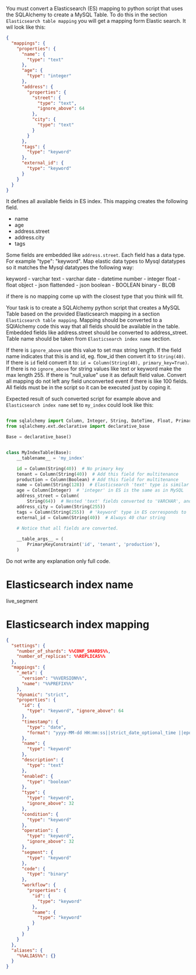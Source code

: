 You must convert a Elasticsearch (ES) mapping to python script that uses the SQLAlchemy to create a MySQL Table. To do
this in the section `Elasticsearch table mapping` you will get a mapping form Elastic search. It wil look like this:

```json
{
  "mappings": {
    "properties": {
      "name": {
        "type": "text"
      },
      "age": {
        "type": "integer"
      },
      "address": {
        "properties": {
          "street": {
            "type": "text",
            "ignore_above": 64
          },
          "city": {
            "type": "text"
          }
        }
      },
      "tags": {
        "type": "keyword"
      },
      "external_id": {
        "type": "keyword"
      }
    }
  }
}
```

It defines all available fields in ES index. This mapping creates the following field.

- name
- age
- address.street
- address.city
- tags

Some fields are embedded like `address.street`. Each field has a data type. For example "type": "keyword".
Map elastic data types to Mysql datatypes so it matches the Mysql datatypes the following way:

keyword - varchar
text - varchar
date - datetime
number - integer
float - float
object - json
flattended - json
boolean - BOOLEAN
binary - BLOB

if there is no mapping come up with the closest type that you think will fit.

Your task is to create a SQLAlchemy python script that creates a MySQL Table based on the provided Elasticsearch mapping
in a section `Elasticsearch table mapping`. Mapping should be converted to a SQlAlchemy code this way that all fields
should be available in the table. Embedded fields like address.street should be converted to address_street.
Table name should be taken from `Elasticsearch index name` section.

If there is `ignore_above` use this value to set max string length. If the field name indicates that this is and id, eg.
flow_id then convert it to `String(40)`. If there is `id` field convert it to: `id = Column(String(40), primary_key=True)`. 
If there is no `ignore_above` for string values like text or keyword make the max length 255. If there is "null_value"
use it as default field value. 
Convert all mapping do not left any field unconverted event if there is like 100
fields. All fields must be in the script so it can be executed just by coping it.

Expected result of such converted script for example above and `Elasticsearch index name` set to `my_index` could look
like
this:

```python

from sqlalchemy import Column, Integer, String, DateTime, Float, PrimaryKeyConstraint, Boolean
from sqlalchemy.ext.declarative import declarative_base

Base = declarative_base()


class MyIndexTable(Base):
    __tablename__ = 'my_index'

    id = Column(String(40))  # No primary key
    tenant = Column(String(40))  # Add this field for multitenance
    production = Column(Boolean) # Add this field for multitenance
    name = Column(String(128))  # Elasticsearch 'text' type is similar to MySQL 'VARCHAR'. Name field should have always 128
    age = Column(Integer)  # 'integer' in ES is the same as in MySQL
    address_street = Column(
        String(64))  # Nested 'text' fields converted to 'VARCHAR', and ignore_above set as max String length
    address_city = Column(String(255))
    tags = Column(String(255))  # 'keyword' type in ES corresponds to 'VARCHAR' in MySQL
    external_id = Column(String(40))  # Always 40 char string

    # Notice that all fields are converted.
    
    __table_args__ = (
        PrimaryKeyConstraint('id', 'tenant', 'production'),
    )

```

Do not write any explanation only full code.

# Elasticsearch index name

live_segment

# Elasticsearch index mapping

```json
{
  "settings": {
    "number_of_shards": %%CONF_SHARDS%%,
    "number_of_replicas": %%REPLICAS%%
  },
  "mappings": {
    "_meta": {
      "version": "%%VERSION%%",
      "name": "%%PREFIX%%"
    },
    "dynamic": "strict",
    "properties": {
      "id": {
        "type": "keyword", "ignore_above": 64
      },
      "timestamp": {
        "type": "date",
        "format": "yyyy-MM-dd HH:mm:ss||strict_date_optional_time ||epoch_millis"
      },
      "name": {
        "type": "keyword"
      },
      "description": {
        "type": "text"
      },
      "enabled": {
        "type": "boolean"
      },
      "type": {
        "type": "keyword",
        "ignore_above": 32
      },
      "condition": {
        "type": "keyword"
      },
      "operation": {
        "type": "keyword",
        "ignore_above": 32
      },
      "segment": {
        "type": "keyword"
      },
      "code": {
        "type": "binary"
      },
      "workflow": {
        "properties": {
          "id": {
            "type": "keyword"
          },
          "name": {
            "type": "keyword"
          }
        }
      }
    }
  },
  "aliases": {
    "%%ALIAS%%": {}
  }
}


```